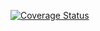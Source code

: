 [![Coverage Status](https://coveralls.io/repos/github/ringcentral/rc-unified-crm-extension/server/badge.svg?branch=master)](https://coveralls.io/github/ringcentral/rc-unified-crm-extension/server?branch=master)